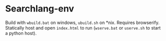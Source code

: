 Searchlang-env
==============

Build with `wbuild.bat` on windows, `ubuild.sh` on *nix. Requires browserify. Statically host and open `index.html` to run (`wserve.bat` or `userve.sh` to start a python host).